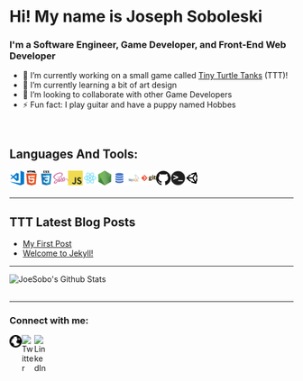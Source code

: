 # Hi! My name is Joseph Soboleski 

### I'm a Software Engineer, Game Developer, and Front-End Web Developer
- 🔭 I’m currently working on a small game called [Tiny Turtle Tanks][TinyTurtleTanks] (TTT)!
- 🌱 I’m currently learning a bit of art design
- 👯 I’m looking to collaborate with other Game Developers
- ⚡ Fun fact: I play guitar and have a puppy named Hobbes

<br />

## Languages And Tools:

<img align="left" alt="Visual Studio Code" width="26px" src="https://raw.githubusercontent.com/github/explore/80688e429a7d4ef2fca1e82350fe8e3517d3494d/topics/visual-studio-code/visual-studio-code.png" />
<img align="left" alt="HTML5" width="26px" src="https://raw.githubusercontent.com/github/explore/80688e429a7d4ef2fca1e82350fe8e3517d3494d/topics/html/html.png" />
<img align="left" alt="CSS3" width="26px" src="https://raw.githubusercontent.com/github/explore/80688e429a7d4ef2fca1e82350fe8e3517d3494d/topics/css/css.png" />
<img align="left" alt="Sass" width="26px" src="https://raw.githubusercontent.com/github/explore/80688e429a7d4ef2fca1e82350fe8e3517d3494d/topics/sass/sass.png" />
<img align="left" alt="JavaScript" width="26px" src="https://raw.githubusercontent.com/github/explore/80688e429a7d4ef2fca1e82350fe8e3517d3494d/topics/javascript/javascript.png" />
<img align="left" alt="React" width="26px" src="https://raw.githubusercontent.com/github/explore/80688e429a7d4ef2fca1e82350fe8e3517d3494d/topics/react/react.png" />
<img align="left" alt="Node.js" width="26px" src="https://raw.githubusercontent.com/github/explore/80688e429a7d4ef2fca1e82350fe8e3517d3494d/topics/nodejs/nodejs.png" />
<img align="left" alt="SQL" width="26px" src="https://raw.githubusercontent.com/github/explore/80688e429a7d4ef2fca1e82350fe8e3517d3494d/topics/sql/sql.png" />
<img align="left" alt="MySQL" width="26px" src="https://raw.githubusercontent.com/github/explore/80688e429a7d4ef2fca1e82350fe8e3517d3494d/topics/mysql/mysql.png" />
<img align="left" alt="Git" width="26px" src="https://raw.githubusercontent.com/github/explore/80688e429a7d4ef2fca1e82350fe8e3517d3494d/topics/git/git.png" />
<img align="left" alt="GitHub" width="26px" src="https://raw.githubusercontent.com/github/explore/78df643247d429f6cc873026c0622819ad797942/topics/github/github.png" />
<img align="left" alt="Terminal" width="26px" src="https://raw.githubusercontent.com/github/explore/80688e429a7d4ef2fca1e82350fe8e3517d3494d/topics/terminal/terminal.png" />
<img align="left" alt="Unity" width="26px" src="https://github.com/joesobo/joesobo/blob/master/images/unity.png" />

<br />
<br />

---

## TTT Latest Blog Posts
<!-- BLOG-POST-LIST:START -->
- [My First Post](https://joesobo.github.io/TinyTurtleTanks/jekyll/update/2020/07/30/first-post.html)
- [Welcome to Jekyll!](https://joesobo.github.io/TinyTurtleTanks/jekyll/update/2020/07/30/welcome-to-jekyll.html)
<!-- BLOG-POST-LIST:END -->

---

<img align="left" alt="JoeSobo's Github Stats" src="https://github-readme-stats.vercel.app/api?username=joesobo&show_icons=true&theme=onedark&hide_border=true" />

<br />
<br />

---

### Connect with me:

[<img align="left" alt="TTTBlog" width="22px" src="https://raw.githubusercontent.com/iconic/open-iconic/master/svg/globe.svg" />][website]
[<img align="left" alt="Twitter" width="22px" src="https://cdn.jsdelivr.net/npm/simple-icons@v3/icons/twitter.svg" />][twitter]
[<img align="left" alt="LinkedIn" width="22px" src="https://cdn.jsdelivr.net/npm/simple-icons@v3/icons/linkedin.svg" />][linkedin]

[TinyTurtleTanks]: https://github.com/joesobo/TinyTurtleTanks
[website]: https://joesobo.github.io/TinyTurtleTanks/
[twitter]: https://twitter.com/JosephSobo
[linkedin]: https://www.linkedin.com/in/joe-soboleski-34a502135/